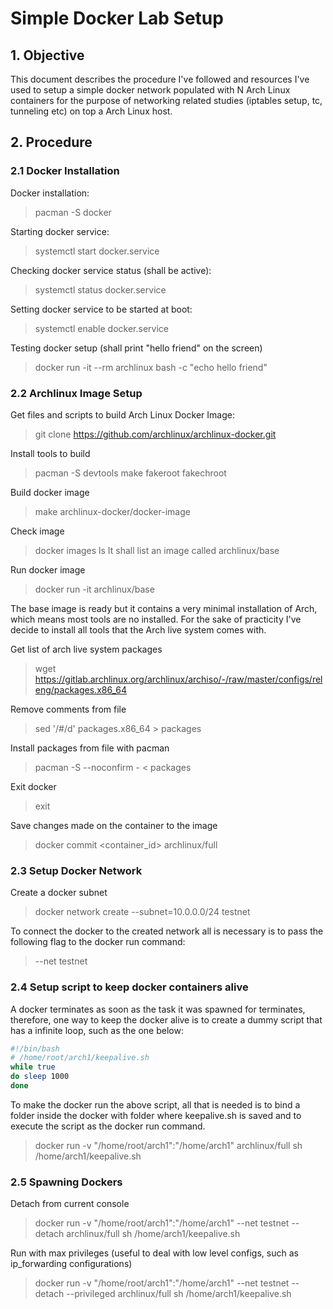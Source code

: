 # Simple Docker Lab Setup

## 1. Objective
This document describes the procedure I've followed and resources I've used to setup a simple docker network populated with N Arch Linux containers for the purpose of
networking related studies (iptables setup, tc, tunneling etc) on top a Arch Linux host. 

## 2. Procedure

### 2.1 Docker Installation
Docker installation:
> pacman -S docker

Starting docker service:
> systemctl start docker.service

Checking docker service status (shall be active):
> systemctl status docker.service

Setting docker service to be started at boot:
> systemctl enable docker.service

Testing docker setup (shall print "hello friend" on the screen)
> docker run -it --rm archlinux bash -c "echo hello friend"

### 2.2 Archlinux Image Setup
Get files and scripts to build Arch Linux Docker Image:
> git clone https://github.com/archlinux/archlinux-docker.git

Install tools to build
> pacman -S devtools make fakeroot fakechroot 

Build docker image
> make archlinux-docker/docker-image

Check image
> docker images ls
It shall list an image called archlinux/base

Run docker image
> docker run -it archlinux/base 

The base image is ready but it contains a very minimal installation of Arch, which means most tools are no installed. 
For the sake of practicity I've decide to install all tools that the Arch live system comes with.

Get list of arch live system packages
> wget https://gitlab.archlinux.org/archlinux/archiso/-/raw/master/configs/releng/packages.x86_64

Remove comments from file
> sed '/#/d' packages.x86_64 > packages

Install packages from file with pacman
> pacman -S --noconfirm - < packages

Exit docker
> exit

Save changes made on the container to the image
> docker commit <container_id> archlinux/full


### 2.3 Setup Docker Network
Create a docker subnet
> docker network create --subnet=10.0.0.0/24 testnet

To connect the docker to the created network all is necessary is to pass the following flag to the docker run command:
> --net testnet

### 2.4 Setup script to keep docker containers alive
A docker terminates as soon as the task it was spawned for terminates, therefore, one way to keep the docker alive is 
to create a dummy script that has a infinite loop, such as the one below:

```bash
#!/bin/bash
# /home/root/arch1/keepalive.sh
while true
do sleep 1000
done
```

To make the docker run the above script, all that is needed is to bind a folder inside the docker with folder where keepalive.sh is saved and
to execute the script as the docker run command. 
> docker run -v "/home/root/arch1":"/home/arch1" archlinux/full sh /home/arch1/keepalive.sh

### 2.5 Spawning Dockers
Detach from current console
> docker run -v "/home/root/arch1":"/home/arch1" --net testnet --detach archlinux/full sh /home/arch1/keepalive.sh

Run with max privileges (useful to deal with low level configs, such as ip_forwarding configurations)
> docker run -v "/home/root/arch1":"/home/arch1" --net testnet --detach --privileged archlinux/full sh /home/arch1/keepalive.sh





